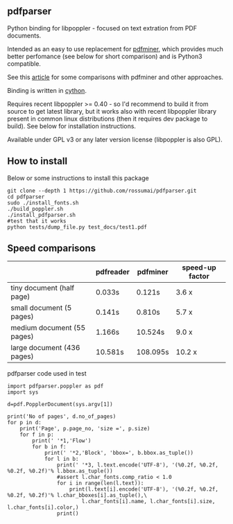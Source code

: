 pdfparser
---------

Python binding for libpoppler - focused on text extration from PDF documents.

Intended as an easy to use replacement for [pdfminer](https://github.com/euske/pdfminer),
which provides much better perfomance (see below for short comparison) and is Python3 compatible.

See this [article](http://zderadicka.eu/parsing-pdf-for-fun-and-profit-indeed-in-python/)
for some comparisons with pdfminer and other approaches. 


Binding is written in [cython](http://cython.org/).

Requires recent libpoppler >= 0.40 - so I'd recommend to build it from source to get latest library, 
but it works also with recent libpoppler library present in common linux distributions (then it requires 
dev package to build). See below for installation instructions.


Available under GPL v3 or any later version license (libpoppler is also GPL).

## How to install

Below or some instructions to install this package

```
git clone --depth 1 https://github.com/rossumai/pdfparser.git
cd pdfparser
sudo ./install_fonts.sh
./build_poppler.sh
./install_pdfparser.sh
#test that it works
python tests/dump_file.py test_docs/test1.pdf
```
    

## Speed comparisons

|                             | pdfreader     | pdfminer      |speed-up factor|
| --------------------------- | ------------- | ------------- |---------------|
| tiny document (half page)   | 0.033s        | 0.121s        | 3.6 x         |
| small document (5 pages)    | 0.141s        | 0.810s        | 5.7 x         |
| medium document (55 pages)  | 1.166s        | 10.524s       | 9.0 x         |       
| large document (436 pages)  | 10.581s       | 108.095s      | 10.2 x        |


pdfparser code used in test

    import pdfparser.poppler as pdf
    import sys

    d=pdf.PopplerDocument(sys.argv[1])

    print('No of pages', d.no_of_pages)
    for p in d:
        print('Page', p.page_no, 'size =', p.size)
        for f in p:
            print(' '*1,'Flow')
            for b in f:
                print(' '*2,'Block', 'bbox=', b.bbox.as_tuple())
                for l in b:
                    print(' '*3, l.text.encode('UTF-8'), '(%0.2f, %0.2f, %0.2f, %0.2f)'% l.bbox.as_tuple())
                    #assert l.char_fonts.comp_ratio < 1.0
                    for i in range(len(l.text)):
                        print(l.text[i].encode('UTF-8'), '(%0.2f, %0.2f, %0.2f, %0.2f)'% l.char_bboxes[i].as_tuple(),\
                            l.char_fonts[i].name, l.char_fonts[i].size, l.char_fonts[i].color,)
                    print()